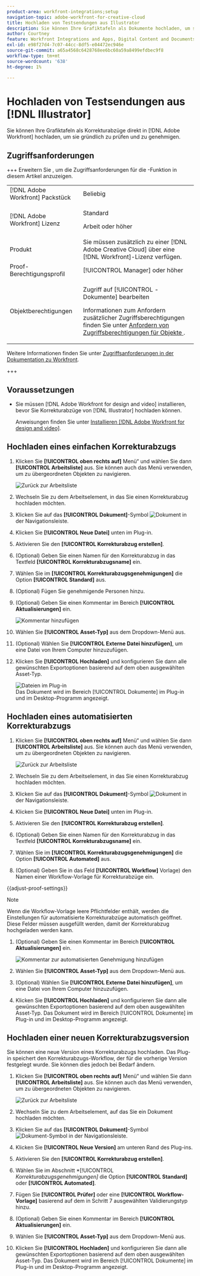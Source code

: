 ```yaml
---
product-area: workfront-integrations;setup
navigation-topic: adobe-workfront-for-creative-cloud
title: Hochladen von Testsendungen aus Illustrator
description: Sie können Ihre Grafiktafeln als Dokumente hochladen, um sie schnell zu überprüfen und zu genehmigen oder einfach in Adobe Workfront zu speichern.
author: Courtney
feature: Workfront Integrations and Apps, Digital Content and Documents
exl-id: e98f27d4-7c07-44cc-8df5-e04472ec946e
source-git-commit: a65a4568c6428768ee6bc60a59a8499efdbec9f8
workflow-type: tm+mt
source-wordcount: '638'
ht-degree: 1%

---
```


# Hochladen von Testsendungen aus [!DNL Illustrator]

Sie können Ihre Grafiktafeln als Korrekturabzüge direkt in [!DNL Adobe Workfront] hochladen, um sie gründlich zu prüfen und zu genehmigen.

## Zugriffsanforderungen

+++ Erweitern Sie , um die Zugriffsanforderungen für die -Funktion in diesem Artikel anzuzeigen.

<table style="table-layout:auto"> 
 <col> 
 <col> 
 <tbody> 
 <tr> 
   <td role="rowheader">[!DNL Adobe Workfront] Packstück</td> 
   <td> Beliebig</td> 
  </tr> 
  <tr> 
   <td role="rowheader">[!DNL Adobe Workfront] Lizenz</td> 
   <td> <p>Standard</p> <p>Arbeit oder höher</p> </td> 
  </tr> 
  <tr> 
   <td role="rowheader">Produkt</td> 
   <td>Sie müssen zusätzlich zu einer [!DNL Adobe Creative Cloud] über eine [!DNL Workfront]-Lizenz verfügen.</td> 
  </tr> 
  <tr> 
   <td role="rowheader">Proof-Berechtigungsprofil </td> 
   <td>[!UICONTROL Manager] oder höher</td> 
  </tr> 
  <tr> 
   <td role="rowheader">Objektberechtigungen</td> 
   <td> <p>Zugriff auf [!UICONTROL -Dokumente] bearbeiten</p> <p>Informationen zum Anfordern zusätzlicher Zugriffsberechtigungen finden Sie unter <a href="../../workfront-basics/grant-and-request-access-to-objects/request-access.md" class="MCXref xref">Anfordern von Zugriffsberechtigungen für Objekte </a>.</p> </td> 
  </tr> 
 </tbody> 
</table>

Weitere Informationen finden Sie unter [Zugriffsanforderungen in der Dokumentation zu Workfront](/help/quicksilver/administration-and-setup/add-users/access-levels-and-object-permissions/access-level-requirements-in-documentation.md).

+++

## Voraussetzungen

* Sie müssen [!DNL Adobe Workfront for design and video] installieren, bevor Sie Korrekturabzüge von [!DNL Illustrator] hochladen können.

  Anweisungen finden Sie unter [Installieren [!DNL Adobe Workfront for design and video]](/help/quicksilver/workfront-integrations-and-apps/adobe-workfront-for-creative-cloud/wf-install-cc.md).

## Hochladen eines einfachen Korrekturabzugs

1. Klicken Sie **[!UICONTROL oben rechts auf]** Menü“ und wählen Sie dann **[!UICONTROL Arbeitsliste]** aus. Sie können auch das Menü verwenden, um zu übergeordneten Objekten zu navigieren.

   ![Zurück zur Arbeitsliste](assets/go-back-to-work-list-350x314.png)

1. Wechseln Sie zu dem Arbeitselement, in das Sie einen Korrekturabzug hochladen möchten.
1. Klicken Sie auf das **[!UICONTROL Dokument]**-Symbol ![Dokument](assets/documents.png) in der Navigationsleiste.
1. Klicken Sie **[!UICONTROL Neue Datei]** unten im Plug-in.
1. Aktivieren Sie den **[!UICONTROL Korrekturabzug erstellen]**.
1. (Optional) Geben Sie einen Namen für den Korrekturabzug in das Textfeld **[!UICONTROL Korrekturabzugsname]** ein.
1. Wählen Sie im **[!UICONTROL Korrekturabzugsgenehmigungen]** die Option **[!UICONTROL Standard]** aus.
1. (Optional) Fügen Sie genehmigende Personen hinzu.
1. (Optional) Geben Sie einen Kommentar im Bereich **[!UICONTROL Aktualisierungen]** ein.

   ![Kommentar hinzufügen](assets/add-comment.png)

1. Wählen Sie **[!UICONTROL Asset-Typ]** aus dem Dropdown-Menü aus.

1. (Optional) Wählen Sie **[!UICONTROL Externe Datei hinzufügen]**, um eine Datei von Ihrem Computer hinzuzufügen.
1. Klicken Sie **[!UICONTROL Hochladen]** und konfigurieren Sie dann alle gewünschten Exportoptionen basierend auf dem oben ausgewählten Asset-Typ.

   ![Dateien im Plug-in](assets/plugin-files-350x307.png)\
   Das Dokument wird im Bereich [!UICONTROL Dokumente] im Plug-in und im Desktop-Programm angezeigt.


## Hochladen eines automatisierten Korrekturabzugs

1. Klicken Sie **[!UICONTROL oben rechts auf]** Menü“ und wählen Sie dann **[!UICONTROL Arbeitsliste]** aus. Sie können auch das Menü verwenden, um zu übergeordneten Objekten zu navigieren.

   ![Zurück zur Arbeitsliste](assets/go-back-to-work-list-350x314.png)

1. Wechseln Sie zu dem Arbeitselement, in das Sie einen Korrekturabzug hochladen möchten.
1. Klicken Sie auf das **[!UICONTROL Dokument]**-Symbol ![Dokument](assets/documents.png) in der Navigationsleiste.

1. Klicken Sie **[!UICONTROL Neue Datei]** unten im Plug-in.
1. Aktivieren Sie den **[!UICONTROL Korrekturabzug erstellen]**.
1. (Optional) Geben Sie einen Namen für den Korrekturabzug in das Textfeld **[!UICONTROL Korrekturabzugsname]** ein.
1. Wählen Sie im **[!UICONTROL Korrekturabzugsgenehmigungen]** die Option **[!UICONTROL Automated]** aus.
1. (Optional) Geben Sie in das Feld **[!UICONTROL Workflow]** Vorlage) den Namen einer Workflow-Vorlage für Korrekturabzüge ein.

{{adjust-proof-settings}}

>[!NOTE]
>
> Wenn die Workflow-Vorlage leere Pflichtfelder enthält, werden die Einstellungen für automatisierte Korrekturabzüge automatisch geöffnet. Diese Felder müssen ausgefüllt werden, damit der Korrekturabzug hochgeladen werden kann.


1. (Optional) Geben Sie einen Kommentar im Bereich **[!UICONTROL Aktualisierungen]** ein.

   ![Kommentar zur automatisierten Genehmigung hinzufügen](assets/add-comment-automated-approval.png)

1. Wählen Sie **[!UICONTROL Asset-Typ]** aus dem Dropdown-Menü aus.
1. (Optional) Wählen Sie **[!UICONTROL Externe Datei hinzufügen]**, um eine Datei von Ihrem Computer hinzuzufügen.
1. Klicken Sie **[!UICONTROL Hochladen]** und konfigurieren Sie dann alle gewünschten Exportoptionen basierend auf dem oben ausgewählten Asset-Typ.
Das Dokument wird im Bereich [!UICONTROL Dokumente] im Plug-in und im Desktop-Programm angezeigt.

## Hochladen einer neuen Korrekturabzugsversion

Sie können eine neue Version eines Korrekturabzugs hochladen. Das Plug-in speichert den Korrekturabzugs-Workflow, der für die vorherige Version festgelegt wurde. Sie können dies jedoch bei Bedarf ändern.

1. Klicken Sie **[!UICONTROL oben rechts auf]** Menü“ und wählen Sie dann **[!UICONTROL Arbeitsliste]** aus. Sie können auch das Menü verwenden, um zu übergeordneten Objekten zu navigieren.

   ![Zurück zur Arbeitsliste](assets/go-back-to-work-list-350x314.png)

1. Wechseln Sie zu dem Arbeitselement, auf das Sie ein Dokument hochladen möchten.
1. Klicken Sie auf das **[!UICONTROL Dokument]**-Symbol ![Dokument-Symbol](assets/documents.png) in der Navigationsleiste.

1. Klicken Sie **[!UICONTROL Neue Version]** am unteren Rand des Plug-ins.
1. Aktivieren Sie den **[!UICONTROL Korrekturabzug erstellen]**.

1. Wählen Sie im Abschnitt *[!UICONTROL *Korrekturabzugsgenehmigungen]* die Option **[!UICONTROL Standard]** oder **[!UICONTROL Automated]**.

1. Fügen Sie **[!UICONTROL Prüfer]** oder eine **[!UICONTROL Workflow-Vorlage]** basierend auf dem in Schritt 7 ausgewählten Validierungstyp hinzu.

1. (Optional) Geben Sie einen Kommentar im Bereich **[!UICONTROL Aktualisierungen]** ein.
1. Wählen Sie **[!UICONTROL Asset-Typ]** aus dem Dropdown-Menü aus.
1. Klicken Sie **[!UICONTROL Hochladen]** und konfigurieren Sie dann alle gewünschten Exportoptionen basierend auf dem oben ausgewählten Asset-Typ.
Das Dokument wird im Bereich [!UICONTROL Dokumente] im Plug-in und im Desktop-Programm angezeigt.
